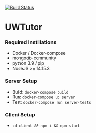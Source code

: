 [![Build Status](https://www.travis-ci.com/pkelaita/UWTutor.svg?branch=master)](https://www.travis-ci.com/pkelaita/UWTutor)

# UWTutor

### Required Instillations
* Docker / Docker-compose
* mongodb-community
* python 3.9 / pip
* NodeJS >= 14.15.3

### Server Setup
* Build: `docker-compose build`
* Run: `docker-compose up server`
* Test: `docker-compose run server-tests`

### Client Setup
* `cd client && npm i && npm start`